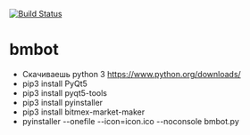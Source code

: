 [![Build Status](https://travis-ci.org/n1nj4z33/bmbot.svg?branch=master)](https://travis-ci.org/n1nj4z33/bmbot)
# bmbot
- Скачиваешь python 3 https://www.python.org/downloads/
- pip3 install PyQt5
- pip3 install pyqt5-tools
- pip3 install pyinstaller
- pip3 install bitmex-market-maker
- pyinstaller --onefile --icon=icon.ico --noconsole bmbot.py

